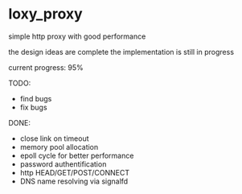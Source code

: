 # loxy_proxy
simple http proxy with good performance

the design ideas are complete
the implementation is still in progress

current progress: 95%

TODO:

- find bugs
-  fix bugs

DONE:

- close link on timeout
- memory pool allocation
- epoll cycle for better performance
- password authentification
- http HEAD/GET/POST/CONNECT
- DNS name resolving via signalfd
